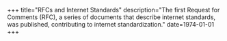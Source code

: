 +++
title="RFCs and Internet Standards"
description="The first Request for Comments (RFC), a series of documents that describe internet standards, was published, contributing to internet standardization."
date=1974-01-01
+++
